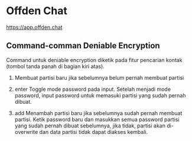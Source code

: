 # Offden Chat

https://app.offden.chat

## Command-comman Deniable Encryption
Command untuk deniable encryption diketik pada fitur pencarian kontak (tombol tanda panah di bagian kiri atas).


1. Membuat partisi baru jika sebelumnya belum pernah membuat partisi

2. enter
   Toggle mode password pada input. Setelah menjadi mode password, input password untuk memasuki partisi yang sudah pernah dibuat.


3. add
   Menambah partisi baru jika sebelumnya sudah pernah membuat partisi. Ketik password baru dan masukkan semua password partisi yang sudah pernah dibuat sebelumnya, jika tidak, partisi akan di-overwrite dan data partisi tidak dapat diakses kembali.
